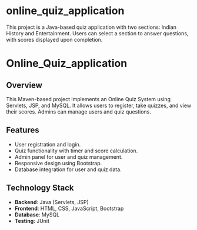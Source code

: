 # online_quiz_application

This project is a Java-based quiz application with two sections: Indian History and Entertainment. Users can select a section to answer questions, with scores displayed upon completion.

# Online_Quiz_application

## Overview
This Maven-based project implements an Online Quiz System using Servlets, JSP, and MySQL. It allows users to register, take quizzes, and view their scores. Admins can manage users and quiz questions.

## Features
- User registration and login.
- Quiz functionality with timer and score calculation.
- Admin panel for user and quiz management.
- Responsive design using Bootstrap.
- Database integration for user and quiz data.

## Technology Stack
- **Backend**: Java (Servlets, JSP)
- **Frontend**: HTML, CSS, JavaScript, Bootstrap
- **Database**: MySQL
- **Testing**: JUnit
